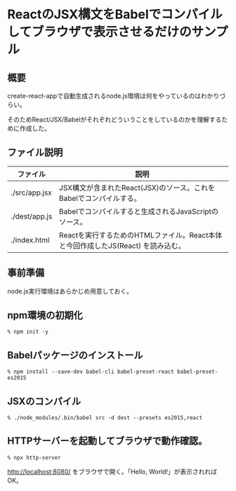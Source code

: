 
# ReactのJSX構文をBabelでコンパイルしてブラウザで表示させるだけのサンプル

## 概要

create-react-appで自動生成されるnode.js環境は何をやっているのはわかりづらい。

そのためReact/JSX/Babelがそれぞれどういうことをしているのかを理解するために作成した。

## ファイル説明

| ファイル | 説明 | 
|---|---|
| ./src/app.jsx | JSX構文が含まれたReact(JSX)のソース。これをBabelでコンパイルする。|
| ./dest/app.js | Babelでコンパイルすると生成されるJavaScriptのソース。|
| ./index.html | Reactを実行するためのHTMLファイル。React本体と今回作成したJS(React) を読み込む。|

## 事前準備

node.js実行環境はあらかじめ用意しておく。

## npm環境の初期化

```
% npm init -y
```

## Babelパッケージのインストール

```
% npm install --save-dev babel-cli babel-preset-react babel-preset-es2015
```

## JSXのコンパイル

```
% ./node_modules/.bin/babel src -d dest --presets es2015,react
```

## HTTPサーバーを起動してブラウザで動作確認。

```
% npx http-server
```

<http://localhost:8080/> をブラウザで開く。「Hello, World!」が表示されればOK。
